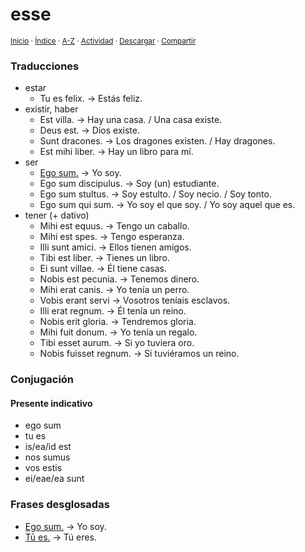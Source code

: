 # esse
<sup>[Inicio](../../../../index.md) · [Índice](../../../../indices/latin-espanol-e.md) · [A-Z](../../../../indices/alfabetico.md) · [Actividad](../../../../indices/actividad.md) · <a href="../../../../contenido/e/s/s/esse.html" download="jucardus-esse.html">Descargar</a> · [Compartir](https://x.com/intent/tweet?text=El%20verbo%20%C2%ABesse%C2%BB%20en%20el%20Diccionario%20lat%C3%ADn-espa%C3%B1ol%2C%20con%20traducciones%2C%20conjugaci%C3%B3n%20y%20frases%20de%20ejemplo.%0A%E2%86%92%20https%3A%2F%2Fjucardus.github.io%2Fcontenido%2Fe%2Fs%2Fs%2Fesse.html%0A%0A%23ltn_espnl_jucardus%20%23grmtc_ltn_jucardus%0A%40jucardus)</sup>

### Traducciones

* estar
  * Tu es felix. → Estás feliz.
* existir, haber
  * Est villa. → Hay una casa. / Una casa existe.
  * Deus est. → Dios existe.
  * Sunt dracones. → Los dragones existen. / Hay dragones.
  * Est mihi liber. → Hay un libro para mí.
* ser
  * [Ego sum.](../../../../contenido/e/g/o/ego-sum.md) → Yo soy.
  * Ego sum discipulus. → Soy (un) estudiante.
  * Ego sum stultus. → Soy estulto. / Soy necio. / Soy tonto.
  * Ego sum qui sum. → Yo soy el que soy. / Yo soy aquel que es.
* tener (+ dativo)
  * Mihi est equus. → Tengo un caballo.
  * Mihi est spes. → Tengo esperanza.
  * Illi sunt amici. → Ellos tienen amigos.
  * Tibi est liber. → Tienes un libro.
  * Ei sunt villae. → Él tiene casas.
  * Nobis est pecunia. → Tenemos dinero.
  * Mihi erat canis. → Yo tenía un perro.
  * Vobis erant servi → Vosotros teníais esclavos.
  * Illi erat regnum. → Él tenía un reino.
  * Nobis erit gloria. → Tendremos gloria.
  * Mihi fuit donum. → Yo tenía un regalo.
  * Tibi esset aurum. → Si yo tuviera oro.
  * Nobis fuisset regnum. → Si tuviéramos un reino.
 
### Conjugación

#### Presente indicativo

* ego sum
* tu es
* is/ea/id est
* nos sumus
* vos estis
* ei/eae/ea sunt

### Frases desglosadas

* [Ego sum.](../../../../contenido/e/g/o/ego-sum.md) → Yo soy.
* [Tū es.](../../../../contenido/t/u/e/tu-es.md) → Tú eres.
